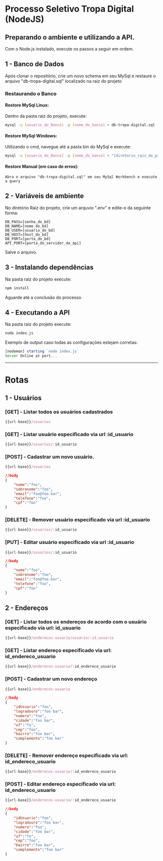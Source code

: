 # Processo Seletivo Tropa Digital (NodeJS)

## Preparando o ambiente e utilizando a API.

Com o Node.js instalado, execute os passos a seguir em ordem.

## 1 - Banco de Dados

Após clonar o repositório, crie um novo schema em seu MySql e restaure o arquivo "db-tropa-digital.sql" localizado na raiz do projeto

### Restaurando o  Banco

#### Restore MySql Linux:
Dentro da pasta raiz do projeto, execute:
```bash
mysql -u [usuario_do_Banco] -p [nome_do_banco] < db-tropa-digital.sql
```

#### Restore MySql Windows:
Utilizando o cmd, navegue até a pasta bin do MySql e execute:
```bash
mysql -u [usuario_do_Banco] -p [nome_do_banco] < "[diretorio_raiz_do_projeto]/db-tropa-digital.sql"
```
#### Restore Manual (em caso de erros):
```
Abra o arquivo "db-tropa-digital.sql" em seu MySql Workbench e execute a query
```


## 2 - Variáveis de ambiente

No diretório Raiz do projeto, crie um arquvio ".env" e edite-o da seguinte forma:
```dotenv
DB_PASS=[senha_do_bd]
DB_NAME=[nome_do_bd]
DB_USER=[usuario_do_bd]
DB_HOST=[host_do_bd]
DB_PORT=[porta_do_bd]
API_PORT=[porta_do_servidor_da_api]

```
Salve o arquivo.

## 3 - Instalando dependências
Na pasta raiz do projeto execute:

```bash
npm install
```

Aguarde até a conclusão do processo.

## 4 - Executando a API
Na pasta raiz do projeto execute:
```bash
node index.js
```

Exemplo de output caso todas as configurações estejam corretas:
```javascript
[nodemon] starting `node index.js`
Server Online at port...
```
---
# Rotas

## 1 - Usuários
### [GET] - Listar todos os usuários cadastrados
```javascript
{{url-base}}/usuarios
```

### [GET] - Listar usuário especificado via url :id_usuario
```javascript
{{url-base}}/usuarios/:id_usuario
```

### [POST] - Cadastrar um novo usuário.
```javascript
{{url-base}}/usuarios
```
```json
//body
{
	"nome":"foo",
	"sobrenome":"foo",
	"email":"foo@foo.bar",
	"telefone":"foo",
	"cpf":"foo"
}
```

### [DELETE] - Remover usuário especificado via url :id_usuario
```javascript
{{url-base}}/usuarios/:id_usuario
```

### [PUT] - Editar usuário especificado via url :id_usuario
```javascript
{{url-base}}/usuarios/:id_usuario
```
```json
//body
{
	"nome":"foo",
	"sobrenome":"foo",
	"email":"foo@foo.bar",
	"telefone":"foo",
	"cpf":"foo"
}
```

## 2 -  Endereços
### [GET] - Listar todos os endereços de acordo com o usuário especificado via url: id_usuario
```javascript
{{url-base}}/enderecos-usuario/usuario/:id_usuario
```

### [GET] - Listar endereço especificado via url: id_endereco_usuario
```javascript
{{url-base}}/enderecos-usuario/:id_endereco_usuario
```

### [POST] - Cadastrar um novo endereço
```javascript
{{url-base}}/enderecos-usuario
```
```json
//body
{
	"idUsuario":"foo",
	"logradouro":"foo bar",
	"numero":"foo",
	"cidade":"foo bar",
	"uf":"fo",
	"cep":"foo",
	"bairro":"foo bar",
    "complemento":"foo bar"
}
```

### [DELETE] - Remover endereço especificado via url: id_endereco_usuario
```javascript
{{url-base}}/enderecos-usuario/:id_endereco_usuario
```

### [POST] - Editar endereço especificado via url: id_endereco_usuario
```javascript
{{url-base}}/enderecos-usuario/:id_endereco_usuario
```
```json
//body
{
	"idUsuario":"foo",
	"logradouro":"foo bar",
	"numero":"foo",
	"cidade":"foo bar",
	"uf":"fo",
	"cep":"foo",
	"bairro":"foo bar",
    "complemento":"foo bar"
}
```

